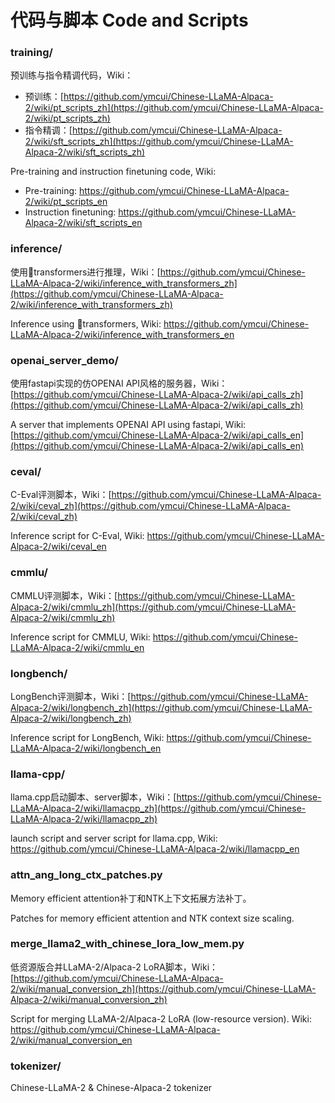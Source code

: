 # 代码与脚本 Code and Scripts

### training/

预训练与指令精调代码，Wiki：

- 预训练：[https://github.com/ymcui/Chinese-LLaMA-Alpaca-2/wiki/pt_scripts_zh](https://github.com/ymcui/Chinese-LLaMA-Alpaca-2/wiki/pt_scripts_zh)
- 指令精调：[https://github.com/ymcui/Chinese-LLaMA-Alpaca-2/wiki/sft_scripts_zh](https://github.com/ymcui/Chinese-LLaMA-Alpaca-2/wiki/sft_scripts_zh)

Pre-training and instruction finetuning code, Wiki:

- Pre-training: https://github.com/ymcui/Chinese-LLaMA-Alpaca-2/wiki/pt_scripts_en
- Instruction finetuning: https://github.com/ymcui/Chinese-LLaMA-Alpaca-2/wiki/sft_scripts_en

### inference/

使用🤗transformers进行推理，Wiki：[https://github.com/ymcui/Chinese-LLaMA-Alpaca-2/wiki/inference_with_transformers_zh](https://github.com/ymcui/Chinese-LLaMA-Alpaca-2/wiki/inference_with_transformers_zh)

Inference using 🤗transformers, Wiki: https://github.com/ymcui/Chinese-LLaMA-Alpaca-2/wiki/inference_with_transformers_en

### openai_server_demo/

使用fastapi实现的仿OPENAI API风格的服务器，Wiki：[https://github.com/ymcui/Chinese-LLaMA-Alpaca-2/wiki/api_calls_zh](https://github.com/ymcui/Chinese-LLaMA-Alpaca-2/wiki/api_calls_zh)

A server that implements OPENAI API using fastapi, Wiki: [https://github.com/ymcui/Chinese-LLaMA-Alpaca-2/wiki/api_calls_en](https://github.com/ymcui/Chinese-LLaMA-Alpaca-2/wiki/api_calls_en)

### ceval/

C-Eval评测脚本，Wiki：[https://github.com/ymcui/Chinese-LLaMA-Alpaca-2/wiki/ceval_zh](https://github.com/ymcui/Chinese-LLaMA-Alpaca-2/wiki/ceval_zh)

Inference script for C-Eval, Wiki: https://github.com/ymcui/Chinese-LLaMA-Alpaca-2/wiki/ceval_en

### cmmlu/

CMMLU评测脚本，Wiki：[https://github.com/ymcui/Chinese-LLaMA-Alpaca-2/wiki/cmmlu_zh](https://github.com/ymcui/Chinese-LLaMA-Alpaca-2/wiki/cmmlu_zh)

Inference script for CMMLU, Wiki: https://github.com/ymcui/Chinese-LLaMA-Alpaca-2/wiki/cmmlu_en

### longbench/

LongBench评测脚本，Wiki：[https://github.com/ymcui/Chinese-LLaMA-Alpaca-2/wiki/longbench_zh](https://github.com/ymcui/Chinese-LLaMA-Alpaca-2/wiki/longbench_zh)

Inference script for LongBench, Wiki: https://github.com/ymcui/Chinese-LLaMA-Alpaca-2/wiki/longbench_en

### llama-cpp/

llama.cpp启动脚本、server脚本，Wiki：[https://github.com/ymcui/Chinese-LLaMA-Alpaca-2/wiki/llamacpp_zh](https://github.com/ymcui/Chinese-LLaMA-Alpaca-2/wiki/llamacpp_zh)

launch script and server script for llama.cpp, Wiki: https://github.com/ymcui/Chinese-LLaMA-Alpaca-2/wiki/llamacpp_en


### attn_ang_long_ctx_patches.py

Memory efficient attention补丁和NTK上下文拓展方法补丁。

Patches for memory efficient attention and NTK context size scaling.

### merge_llama2_with_chinese_lora_low_mem.py

低资源版合并LLaMA-2/Alpaca-2 LoRA脚本，Wiki：[https://github.com/ymcui/Chinese-LLaMA-Alpaca-2/wiki/manual_conversion_zh](https://github.com/ymcui/Chinese-LLaMA-Alpaca-2/wiki/manual_conversion_zh)

Script for merging LLaMA-2/Alpaca-2 LoRA (low-resource version). Wiki: https://github.com/ymcui/Chinese-LLaMA-Alpaca-2/wiki/manual_conversion_en

### tokenizer/

Chinese-LLaMA-2 & Chinese-Alpaca-2 tokenizer